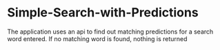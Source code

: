 # Simple-Search-with-Predictions
The application uses an api to find out matching predictions for a search word entered. If no matching word is found, nothing is returned
